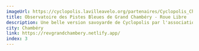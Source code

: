 ```yaml
---
imageUrl: https://cyclopolis.lavilleavelo.org/partenaires/Cyclopolis_Chambery_small.png
title: Observatoire des Pistes Bleues de Grand Chambéry - Roue Libre
description: Une belle version savoyarde de Cyclopolis par l'association Roue Libre pour suivre et évaluer le développement du réseau vélo structurant de Chambéry, nommé les Pistes Bleues.
city: Chambéry
link: https://revgrandchambery.netlify.app/
index: 3
---
```

